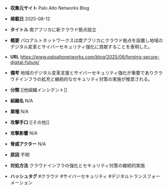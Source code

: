 - **収集元サイト**
Palo Alto Networks Blog

- **掲載日**
2025-08-12

- **タイトル**
南アフリカに新クラウド拠点設立

- **概要**
パロアルトネットワークスは南アフリカにクラウド拠点を設置し地域のデジタル変革とサイバーセキュリティ強化に貢献することを表明した。

- **URL**
https://www.paloaltonetworks.com/blog/2025/08/forging-secure-digital-future/

- **備考**
地域のデジタル変革支援とサイバーセキュリティ強化が重要でありクラウドインフラの拡充と継続的なセキュリティ対策の実施が推奨される。

- **分類**
[[他組織インシデント]]

- **組織名**
N/A

- **業種**
N/A

- **攻撃手口**
[[その他]]

- **攻撃影響**
N/A

- **脅威アクター**
N/A

- **原因**
不明

- **対処方法**
クラウドインフラの強化とセキュリティ対策の継続的実施

- **ハッシュタグ**
#クラウド #サイバーセキュリティ #デジタルトランスフォーメーション

